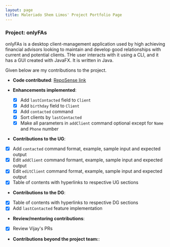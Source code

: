 ```yaml
---
layout: page
title: Maleriado Shem Limos' Project Portfolio Page
---
```


### Project: onlyFAs

onlyFAs is a desktop client-management application used by high achieving financial advisors looking to maintain and develop good relationships with current and potential clients. THe user interacts with it using a CLI, and it has a GUI created with JavaFX. It is written in Java.

Given below are my contributions to the project.

- **Code contributed**: [RepoSense link](https://nus-cs2103-ay2122s2.github.io/tp-dashboard/?search=sheimoria&breakdown=true)

- **Enhancements implemented**:
  - [x] Add `lastContacted` field to `Client`
  - [x] Add `birthday` field to `Client`
  - [x] Add `contacted` command
  - [x] Sort clients by `lastContacted`
  - [x] Make all parameters in `addClient` command optional except for `Name` and `Phone` number

- **Contributions to the UG**:
- [x] Add `contacted` command format, example, sample input and expected output
- [x] Edit `addClient` command formant, example, sample input and expected output
- [x] Edit `editClient` command format, example, sample input and expected output
- [x] Table of contents with hyperlinks to respective UG sections

- **Contributions to the DG**:
- [x] Table of contents with hyperlinks to respective DG sections
- [x] Add `lastContacted` feature implementation

- **Review/mentoring contributions**:
- [x] Review Vijay's PRs

- **Contributions beyond the project team:**: